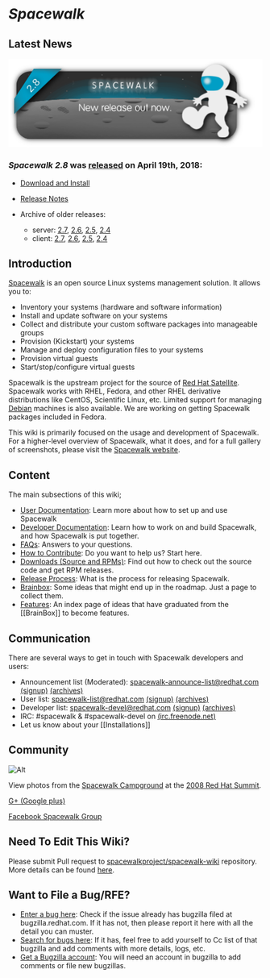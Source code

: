 # *Spacewalk*

## __Latest News__


![Alt](images/28release_new.png?raw=True)



### *Spacewalk 2.8* was [released](https://github.com/spacewalkproject/spacewalk/wiki/Spacewalk-releases) on April 19th, 2018:

 * [Download and Install](HowToInstall)

 * [Release Notes](ReleaseNotes28)

 * Archive of older releases:
   * server:
     [2.7](https://copr-be.cloud.fedoraproject.org/archive/spacewalk/2.7/),
     [2.6](https://copr-be.cloud.fedoraproject.org/archive/spacewalk/2.6/),
     [2.5](https://copr-be.cloud.fedoraproject.org/archive/spacewalk/2.5/),
     [2.4](https://copr-be.cloud.fedoraproject.org/archive/spacewalk/2.4/)
   * client:
     [2.7](https://copr-be.cloud.fedoraproject.org/archive/spacewalk/2.7-client/),
     [2.6](https://copr-be.cloud.fedoraproject.org/archive/spacewalk/2.6-client/),
     [2.5](https://copr-be.cloud.fedoraproject.org/archive/spacewalk/2.5-client/),
     [2.4](https://copr-be.cloud.fedoraproject.org/archive/spacewalk/2.4-client/)

## __Introduction__

[Spacewalk](https://spacewalkproject.github.io/) is an open source Linux systems management solution.  It allows you to:

 * Inventory your systems (hardware and software information)
 * Install and update software on your systems
 * Collect and distribute your custom software packages into manageable groups
 * Provision (Kickstart) your systems
 * Manage and deploy configuration files to your systems
 * Provision virtual guests
 * Start/stop/configure virtual guests

Spacewalk is the upstream project for the source of [Red Hat Satellite](http://www.redhat.com/red_hat_network/). Spacewalk works with RHEL, Fedora, and other RHEL derivative distributions like CentOS, Scientific Linux, etc. Limited support for managing [Debian](RegisteringClients#debian) machines is also available. We are working on getting Spacewalk packages included in Fedora.

This wiki is primarily focused on the usage and development of Spacewalk. For a higher-level overview of Spacewalk, what it does, and for a full gallery of screenshots, please visit the [Spacewalk website](https://spacewalkproject.github.io).
## __Content__

The main subsections of this wiki;

 * [User Documentation](UserDocs): Learn more about how to set up and use Spacewalk
 * [Developer Documentation](DeveloperDocs): Learn how to work on and build Spacewalk, and how Spacewalk is put together.
 * [FAQs](SpacewalkFaq): Answers to your questions.
 * [How to Contribute](Contribute): Do you want to help us? Start here.
 * [Downloads (Source and RPMs)](DownloadIt): Find out how to check out the source code and get RPM releases.
 * [Release Process](ReleaseProcess): What is the process for releasing Spacewalk.
 * [Brainbox](BrainBox): Some ideas that might end up in the roadmap. Just a page to collect them.
 * [Features](Features): An index page of ideas that have graduated from the [[BrainBox]] to become features.

## __Communication__

There are several ways to get in touch with Spacewalk developers and users:

 * Announcement list (Moderated): spacewalk-announce-list@redhat.com [(signup)](https://www.redhat.com/mailman/listinfo/spacewalk-announce-list) [(archives)](https://www.redhat.com/archives/spacewalk-announce-list/)
 * User list: spacewalk-list@redhat.com [(signup)](https://www.redhat.com/mailman/listinfo/spacewalk-list) [(archives)](https://www.redhat.com/archives/spacewalk-list/)
 * Developer list: spacewalk-devel@redhat.com [(signup)](https://www.redhat.com/mailman/listinfo/spacewalk-devel) [(archives)](https://www.redhat.com/archives/spacewalk-devel/)
 * IRC: #spacewalk & #spacewalk-devel on [(irc.freenode.net)](http://freenode.net/)
 * Let us know about your [[Installations]]

## __Community__

![Alt](http://farm4.static.flickr.com/3257/2594729312_4c72913c2c_m.jpg)


View photos from the [Spacewalk Campground](http://www.flickr.com/photos/mairin/sets/72157605713726653/) at the [2008 Red Hat Summit](http://redhat.com/summit).

[G+ (Google plus)](https://plus.google.com/111907808094365263361/posts)

[Facebook Spacewalk Group](https://www.facebook.com/groups/108094892955/)
## __Need To Edit This Wiki?__

Please submit Pull request to [spacewalkproject/spacewalk-wiki](https://github.com/spacewalkproject/spacewalk-wiki) repository. More details can be found [here](WikiContribute).

## __Want to File a Bug/RFE?__

 * [Enter a bug here](https://bugzilla.redhat.com/enter_bug.cgi?product=Spacewalk): Check if the issue already has bugzilla filed at bugzilla.redhat.com. If it has not, then please report it here with all the detail you can muster.
 * [Search for bugs here](https://bugzilla.redhat.com/query.cgi?product=Spacewalk): If it has, feel free to add yourself to Cc list of that bugzilla and add comments with more details, logs, etc.
 * [Get a Bugzilla account](https://bugzilla.redhat.com/createaccount.cgi): You will need an account in bugzilla to add comments or file new bugzillas.
